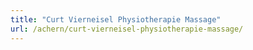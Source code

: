 ```yaml
---
title: "Curt Vierneisel Physiotherapie Massage"
url: /achern/curt-vierneisel-physiotherapie-massage/
---
```

